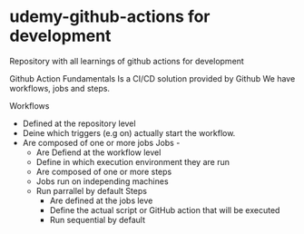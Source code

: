 # udemy-github-actions for development
Repository with all learnings of github actions for development

Github Action Fundamentals
Is a CI/CD solution provided by Github
We have workflows, jobs and steps.

Workflows
- Defined at the repository level
- Deine which triggers (e.g on) actually start the workflow.
- Are composed of one or more jobs
    Jobs - 
    - Are Defiend at the workflow level
    - Define in which execution environment they are run
    - Are composed of one or more steps
    - Jobs run on independing machines
    - Run parrallel by default
        Steps
        - Are defined at the jobs leve
        - Define the actual script or GitHub action that will be executed
        - Run sequential by default
